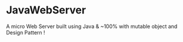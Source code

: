 # JavaWebServer
A micro Web Server built using Java &amp; ~100% with mutable object and Design Pattern !
